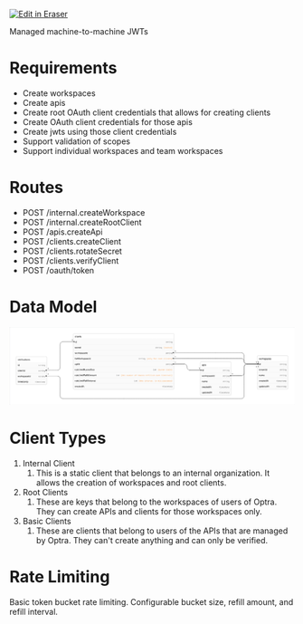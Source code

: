 <p><a target="_blank" href="https://app.eraser.io/workspace/iM0oefDcpBUj4W1UKNPV" id="edit-in-eraser-github-link"><img alt="Edit in Eraser" src="https://firebasestorage.googleapis.com/v0/b/second-petal-295822.appspot.com/o/images%2Fgithub%2FOpen%20in%20Eraser.svg?alt=media&amp;token=968381c8-a7e7-472a-8ed6-4a6626da5501"></a></p>

Managed machine-to-machine JWTs

# Requirements
- Create workspaces
- Create apis
- Create root OAuth client credentials that allows for creating clients
- Create OAuth client credentials for those apis
- Create jwts using those client credentials
- Support validation of scopes
- Support individual workspaces and team workspaces
# Routes
- POST /internal.createWorkspace
- POST /internal.createRootClient
- POST /apis.createApi
- POST /clients.createClient
- POST /clients.rotateSecret
- POST /clients.verifyClient
- POST /oauth/token
# Data Model
![ER Diagram](/.eraser/iM0oefDcpBUj4W1UKNPV___SAeHPhwcNkRksQnkLO1UKbLgEJ22___---figure---euWfSG9mPj2cuT44WIZ7s---figure---0xoMP7vZV2KYNnKdV1e3jg.png "ER Diagram")



# Client Types
1. Internal Client
    1. This is a static client that belongs to an internal organization. It allows the creation of workspaces and root clients.
2. Root Clients
    1. These are keys that belong to the workspaces of users of Optra. They can create APIs and clients for those workspaces only.
3. Basic Clients
    1. These are clients that belong to users of the APIs that are managed by Optra. They can't create anything and can only be verified.
# Rate Limiting
Basic token bucket rate limiting. Configurable bucket size, refill amount, and refill interval.


<!--- Eraser file: https://app.eraser.io/workspace/iM0oefDcpBUj4W1UKNPV --->